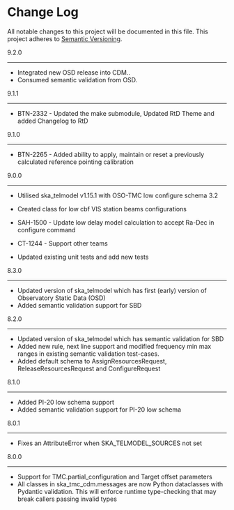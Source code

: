 Change Log
==========

All notable changes to this project will be documented in this file.
This project adheres to [Semantic Versioning](http://semver.org/).

9.2.0
*****

* Integrated new OSD release into CDM..
* Consumed semantic validation from OSD.

9.1.1
*****

* BTN-2332 - Updated the make submodule, Updated RtD Theme and added Changelog to RtD

9.1.0
*****

* BTN-2265 - Added ability to apply, maintain or reset a previously calculated reference pointing calibration

9.0.0
*****

* Utilised ska_telmodel v1.15.1 with OSO-TMC low configure schema 3.2
* Created class for low cbf VIS station beams configurations
* SAH-1500 - Update low delay model calculation to accept Ra-Dec in configure command
* CT-1244 - Support other teams

* Updated existing unit tests and add new tests

8.3.0
*****

* Updated version of ska_telmodel which has first (early) version of Observatory Static Data (OSD)
*  Added semantic validation support for SBD

8.2.0
*****

* Updated version of ska_telmodel which has semantic validation for SBD
* Added new rule, next line support and modified frequency min max ranges in 
  existing semantic validation test-cases.
* Added default schema to AssignResourcesRequest, ReleaseResourcesRequest and 
  ConfigureRequest

8.1.0
*****

* Added PI-20 low schema support
* Added semantic validation support for PI-20 low schema

8.0.1
*****

* Fixes an AttributeError when SKA_TELMODEL_SOURCES not set

8.0.0
*****

* Support for TMC.partial_configuration and Target offset parameters
* All classes in ska_tmc_cdm.messages are now Python dataclasses with
  Pydantic validation. This will enforce runtime type-checking that may
  break callers passing invalid types
